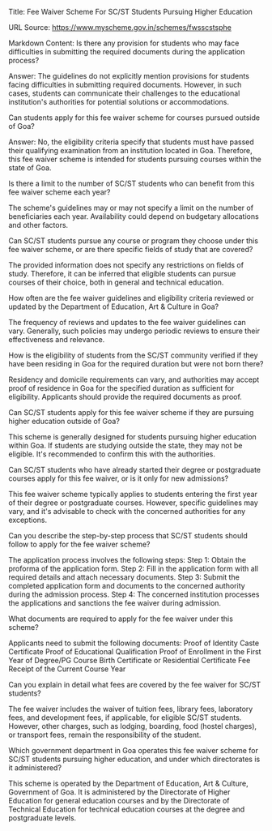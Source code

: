 Title: Fee Waiver Scheme For SC/ST Students Pursuing Higher Education

URL Source: https://www.myscheme.gov.in/schemes/fwsscstsphe

Markdown Content:
Is there any provision for students who may face difficulties in submitting the required documents during the application process?

Answer: The guidelines do not explicitly mention provisions for students facing difficulties in submitting required documents. However, in such cases, students can communicate their challenges to the educational institution's authorities for potential solutions or accommodations.

Can students apply for this fee waiver scheme for courses pursued outside of Goa?

Answer: No, the eligibility criteria specify that students must have passed their qualifying examination from an institution located in Goa. Therefore, this fee waiver scheme is intended for students pursuing courses within the state of Goa.

Is there a limit to the number of SC/ST students who can benefit from this fee waiver scheme each year?

The scheme's guidelines may or may not specify a limit on the number of beneficiaries each year. Availability could depend on budgetary allocations and other factors.

Can SC/ST students pursue any course or program they choose under this fee waiver scheme, or are there specific fields of study that are covered?

The provided information does not specify any restrictions on fields of study. Therefore, it can be inferred that eligible students can pursue courses of their choice, both in general and technical education.

How often are the fee waiver guidelines and eligibility criteria reviewed or updated by the Department of Education, Art & Culture in Goa?

The frequency of reviews and updates to the fee waiver guidelines can vary. Generally, such policies may undergo periodic reviews to ensure their effectiveness and relevance.

How is the eligibility of students from the SC/ST community verified if they have been residing in Goa for the required duration but were not born there?

Residency and domicile requirements can vary, and authorities may accept proof of residence in Goa for the specified duration as sufficient for eligibility. Applicants should provide the required documents as proof.

Can SC/ST students apply for this fee waiver scheme if they are pursuing higher education outside of Goa?

This scheme is generally designed for students pursuing higher education within Goa. If students are studying outside the state, they may not be eligible. It's recommended to confirm this with the authorities.

Can SC/ST students who have already started their degree or postgraduate courses apply for this fee waiver, or is it only for new admissions?

This fee waiver scheme typically applies to students entering the first year of their degree or postgraduate courses. However, specific guidelines may vary, and it's advisable to check with the concerned authorities for any exceptions.

Can you describe the step-by-step process that SC/ST students should follow to apply for the fee waiver scheme?

The application process involves the following steps: Step 1: Obtain the proforma of the application form. Step 2: Fill in the application form with all required details and attach necessary documents. Step 3: Submit the completed application form and documents to the concerned authority during the admission process. Step 4: The concerned institution processes the applications and sanctions the fee waiver during admission.

What documents are required to apply for the fee waiver under this scheme?

Applicants need to submit the following documents: Proof of Identity Caste Certificate Proof of Educational Qualification Proof of Enrollment in the First Year of Degree/PG Course Birth Certificate or Residential Certificate Fee Receipt of the Current Course Year

Can you explain in detail what fees are covered by the fee waiver for SC/ST students?

The fee waiver includes the waiver of tuition fees, library fees, laboratory fees, and development fees, if applicable, for eligible SC/ST students. However, other charges, such as lodging, boarding, food (hostel charges), or transport fees, remain the responsibility of the student.

Which government department in Goa operates this fee waiver scheme for SC/ST students pursuing higher education, and under which directorates is it administered?

This scheme is operated by the Department of Education, Art & Culture, Government of Goa. It is administered by the Directorate of Higher Education for general education courses and by the Directorate of Technical Education for technical education courses at the degree and postgraduate levels.
